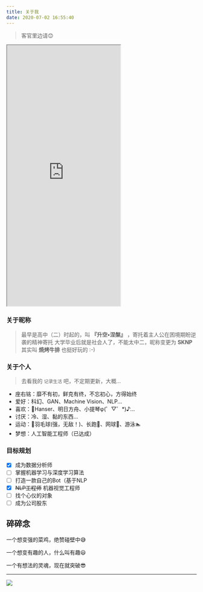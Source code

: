 ```yaml
---
title: 关于我
date: 2020-07-02 16:55:40
---
```

> 客官里边请😊

<iframe height="691" src="https://www.yunyoujun.cn/air-conditioner/"></iframe>

### 关于昵称

> 最早是高中（二）时起的，叫 **『升空•涅槃』** ，寄托着主人公在困境期盼逆袭的精神寄托
> 大学毕业后就是社会人了，不能太中二，昵称变更为 **SKNP**
> 其实叫 **焼烤牛排** 也挺好玩的 :-)

### 关于个人


> 去看我的 `记录生活` 吧，不定期更新，大概...

- 座右铭：靡不有初，鲜克有终，不忘初心，方得始终
- 爱好：科幻、GAN、Machine Vision、NLP...
- 喜欢：🍼Hanser、明日方舟、小提琴φ(゜▽゜*)♪...
- 讨厌：冷、湿、黏的东西...
- 运动：🏸羽毛球(强，无敌！)、长跑🏃‍、网球🎾、游泳🏊‍
- 梦想：人工智能工程师（已达成）

### 目标规划

- [x] 成为数据分析师
- [ ] 掌握机器学习与深度学习算法
- [ ] 打造一款自己的Bot（基于NLP
- [x] ~~NLP工程师~~  机器视觉工程师
- [ ] 找个心仪的对象
- [ ] 成为公司股东

## 碎碎念

一个想变强的菜鸡，绝赞碰壁中😅

一个想变有趣的人，什么叫有趣😃

一个有想法的灵魂，现在就突破😎

---

![](https://cdn.jsdelivr.net/gh/Sknp1006/cdn@master/img/anime/tobecontinued.jpg)